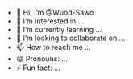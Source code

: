- 👋 Hi, I’m @Wuod-Sawo
- 👀 I’m interested in ...
- 🌱 I’m currently learning ...
- 💞️ I’m looking to collaborate on ...
- 📫 How to reach me ...
- 😄 Pronouns: ...
- ⚡ Fun fact: ...

<!---
Wuod-Sawo/Wuod-Sawo is a ✨ special ✨ repository because its `README.md` (this file) appears on your GitHub profile.
You can click the Preview link to take a look at your changes.
--->
